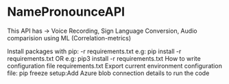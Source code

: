 # NamePronounceAPI
This API has -> Voice Recording, Sign Language Conversion, Audio comparision using ML (Correlation-metrics)

Install packages with pip: -r requirements.txt
e.g: pip install -r requirements.txt 
OR e.g: pip3 install -r requirements.txt
How to write configuration file requirements.txt
Export current environment configuration file: pip freeze
setup:Add Azure blob connection details to run the code
